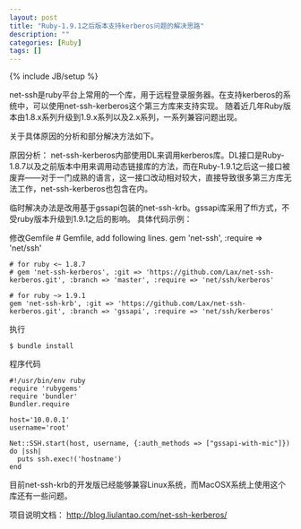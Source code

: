 ```yaml
---
layout: post
title: "Ruby-1.9.1之后版本支持kerberos问题的解决思路"
description: ""
categories: [Ruby]
tags: []
---
```

{% include JB/setup %}

net-ssh是ruby平台上常用的一个库，用于远程登录服务器。在支持kerberos的系统中，可以使用net-ssh-kerberos这个第三方库来支持实现。
随着近几年Ruby版本由1.8.x系列升级到1.9.x系列以及2.x系列，一系列兼容问题出现。

关于具体原因的分析和部分解决方法如下。

原因分析：
net-ssh-kerberos内部使用DL来调用kerberos库。DL接口是Ruby-1.8.7以及之前版本中用来调用动态链接库的方法，而在Ruby-1.9.1之后这一接口被废弃——对于一门成熟的语言，这一接口改动相对较大，直接导致很多第三方库无法工作，net-ssh-kerberos也包含在内。


临时解决办法是改用基于gssapi包装的net-ssh-krb。gssapi库采用了ffi方式，不受ruby版本升级到1.9.1之后的影响。
具体代码示例：

修改Gemfile
    # Gemfile, add following lines.
    gem 'net-ssh', :require => 'net/ssh'
	
    # for ruby <~ 1.8.7
    # gem 'net-ssh-kerberos', :git => 'https://github.com/Lax/net-ssh-kerberos.git', :branch => 'master', :require => 'net/ssh/kerberos'
    
    # for ruby ~> 1.9.1
    gem 'net-ssh-krb', :git => 'https://github.com/Lax/net-ssh-kerberos.git', :branch => 'gssapi', :require => 'net/ssh/kerberos'
	


执行

    $ bundle install
	


程序代码

    #!/usr/bin/env ruby
    require 'rubygems'
    require 'bundler'
    Bundler.require
    
	host='10.0.0.1'
	username='root'
	
    Net::SSH.start(host, username, {:auth_methods => ["gssapi-with-mic"]}) do |ssh|
      puts ssh.exec!('hostname')
    end



目前net-ssh-krb的开发版已经能够兼容Linux系统，而MacOSX系统上使用这个库还有一些问题。


项目说明文档：
http://blog.liulantao.com/net-ssh-kerberos/

